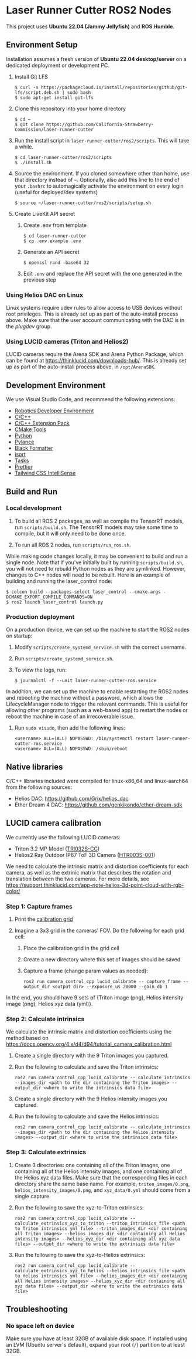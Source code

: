 # Laser Runner Cutter ROS2 Nodes

This project uses **Ubuntu 22.04 (Jammy Jellyfish)** and **ROS Humble**.

## Environment Setup

Installation assumes a fresh version of **Ubuntu 22.04 desktop/server** on a dedicated deployment or development PC.

1.  Install Git LFS

        $ curl -s https://packagecloud.io/install/repositories/github/git-lfs/script.deb.sh | sudo bash
        $ sudo apt-get install git-lfs

1.  Clone this repository into your home directory

        $ cd ~
        $ git clone https://github.com/California-Strawberry-Commission/laser-runner-cutter

1.  Run the install script in `laser-runner-cutter/ros2/scripts`. This will take a while.

        $ cd laser-runner-cutter/ros2/scripts
        $ ./install.sh

1.  Source the environment. If you cloned somewhere other than home, use that directory instead of `~`. Optionally, also add this line to the end of your `.bashrc` to automagically activate the environment on every login (useful for deployed/dev systems)

        $ source ~/laser-runner-cutter/ros2/scripts/setup.sh

1.  Create LiveKit API secret

    1.  Create .env from template

            $ cd laser-runner-cutter
            $ cp .env.example .env

    2.  Generate an API secret

            $ openssl rand -base64 32

    3.  Edit `.env` and replace the API secret with the one generated in the previous step

### Using Helios DAC on Linux

Linux systems require udev rules to allow access to USB devices without root privileges. This is already set up as part of the auto-install process above. Make sure that the user account communicating with the DAC is in the _plugdev_ group.

### Using LUCID cameras (Triton and Helios2)

LUCID cameras require the Arena SDK and Arena Python Package, which can be found at https://thinklucid.com/downloads-hub/. This is already set up as part of the auto-install process above, in `/opt/ArenaSDK`.

## Development Environment

We use Visual Studio Code, and recommend the following extensions:

- [Robotics Developer Environment](https://marketplace.visualstudio.com/items?itemName=Ranch-Hand-Robotics.rde-pack)
- [C/C++](https://marketplace.visualstudio.com/items?itemName=ms-vscode.cpptools)
- [C/C++ Extension Pack](https://marketplace.visualstudio.com/items?itemName=ms-vscode.cpptools-extension-pack)
- [CMake Tools](https://marketplace.visualstudio.com/items?itemName=ms-vscode.cmake-tools)
- [Python](https://marketplace.visualstudio.com/items?itemName=ms-python.python)
- [Pylance](https://marketplace.visualstudio.com/items?itemName=ms-python.vscode-pylance)
- [Black Formatter](https://marketplace.visualstudio.com/items?itemName=ms-python.black-formatter)
- [isort](https://marketplace.visualstudio.com/items?itemName=ms-python.isort)
- [Tasks](https://marketplace.visualstudio.com/items?itemName=actboy168.tasks)
- [Prettier](https://marketplace.visualstudio.com/items?itemName=esbenp.prettier-vscode)
- [Tailwind CSS IntelliSense](https://marketplace.visualstudio.com/items?itemName=bradlc.vscode-tailwindcss)

## Build and Run

### Local development

1.  To build all ROS 2 packages, as well as compile the TensorRT models, run `scripts/build.sh`. The TensorRT models may take some time to compile, but it will only need to be done once.

1.  To run all ROS 2 nodes, run `scripts/run_ros.sh`.

While making code changes locally, it may be convenient to build and run a single node. Note that if you've initially built by running `scripts/build.sh`, you will not need to rebuild Python nodes as they are symlinked. However, changes to C++ nodes will need to be rebuilt. Here is an example of building and running the laser_control node:

    $ colcon build --packages-select laser_control --cmake-args -DCMAKE_EXPORT_COMPILE_COMMANDS=ON
    $ ros2 launch laser_control launch.py

### Production deployment

On a production device, we can set up the machine to start the ROS2 nodes on startup:

1.  Modify `scripts/create_systemd_service.sh` with the correct username.

1.  Run `scripts/create_systemd_service.sh`.

1.  To view the logs, run:

        $ journalctl -f --unit laser-runner-cutter-ros.service

In addition, we can set up the machine to enable restarting the ROS2 nodes and rebooting the machine without a password, which allows the LifecycleManager node to trigger the relevant commands. This is useful for allowing other programs (such as a web-based app) to restart the nodes or reboot the machine in case of an irrecoverable issue.

1.  Run `sudo visudo`, then add the following lines:

        <username> ALL=(ALL) NOPASSWD: /bin/systemctl restart laser-runner-cutter-ros.service
        <username> ALL=(ALL) NOPASSWD: /sbin/reboot

## Native libraries

C/C++ libraries included were compiled for linux-x86_64 and linux-aarch64 from the following sources:

- Helios DAC: https://github.com/Grix/helios_dac
- Ether Dream 4 DAC: https://github.com/genkikondo/ether-dream-sdk

## LUCID camera calibration

We currently use the following LUCID cameras:

- Triton 3.2 MP Model ([TRI032S-CC](https://thinklucid.com/product/triton-32-mp-imx265/))
- Helios2 Ray Outdoor IP67 ToF 3D Camera ([HTR003S-001](https://thinklucid.com/product/helios2-ray-outdoor-tof-ip67-3d-camera/))

We need to calculate the intrinsic matrix and distortion coefficients for each camera, as well as the extrinic matrix that describes the rotation and translation between the two cameras. For more details, see https://support.thinklucid.com/app-note-helios-3d-point-cloud-with-rgb-color/

### Step 1: Capture frames

1.  Print the [calibration grid](https://arenasdk.s3-us-west-2.amazonaws.com/LUCID_target_whiteCircles.pdf)
2.  Imagine a 3x3 grid in the cameras' FOV. Do the following for each grid cell:

    1.  Place the calibration grid in the grid cell
    2.  Create a new directory where this set of images should be saved
    3.  Capture a frame (change param values as needed):

            ros2 run camera_control_cpp lucid_calibrate -- capture_frame --output_dir <output dir> --exposure_us 20000 --gain_db 1

In the end, you should have 9 sets of {Triton image (png), Helios intensity image (png), Helios xyz data (yml)}.

### Step 2: Calculate intrinsics

We calculate the intrinsic matrix and distortion coefficients using the method based on https://docs.opencv.org/4.x/d4/d94/tutorial_camera_calibration.html

1.  Create a single directory with the 9 Triton images you captured.
2.  Run the following to calculate and save the Triton intrinsics:

        ros2 run camera_control_cpp lucid_calibrate -- calculate_intrinsics --images_dir <path to the dir containing the Triton images> --output_dir <where to write the intrinsics data file>

3.  Create a single directory with the 9 Helios intensity images you captured.
4.  Run the following to calculate and save the Helios intrinsics:

        ros2 run camera_control_cpp lucid_calibrate -- calculate_intrinsics --images_dir <path to the dir containing the Helios intensity images> --output_dir <where to write the intrinsics data file>

### Step 3: Calculate extrinsics

1.  Create 3 directories: one containing all of the Triton images, one containing all of the Helios intensity images, and one containing all of the Helios xyz data files. Make sure that the corresponding files in each directory share the same base name. For example, `triton_images/0.png`, `helios_intensity_images/0.png`, and `xyz_data/0.yml` should come from a single capture.
2.  Run the following to save the xyz-to-Triton extrinsics:

        ros2 run camera_control_cpp lucid_calibrate -- calculate_extrinsics_xyz_to_triton --triton_intrinsics_file <path to Triton intrinsics yml file> --triton_images_dir <dir containing all Triton images> --helios_images_dir <dir containing all Helios intensity images> --helios_xyz_dir <dir containing all xyz data files> --output_dir <where to write the extrinsics data file>

3.  Run the following to save the xyz-to-Helios extrinsics:

        ros2 run camera_control_cpp lucid_calibrate -- calculate_extrinsics_xyz_to_helios --helios_intrinsics_file <path to Helios intrinsics yml file> --helios_images_dir <dir containing all Helios intensity images> --helios_xyz_dir <dir containing all xyz data files> --output_dir <where to write the extrinsics data file>

## Troubleshooting

### No space left on device

Make sure you have at least 32GB of available disk space. If installed using an LVM (Ubuntu server's default), expand your root (`/`) partition to at least 32GB.
